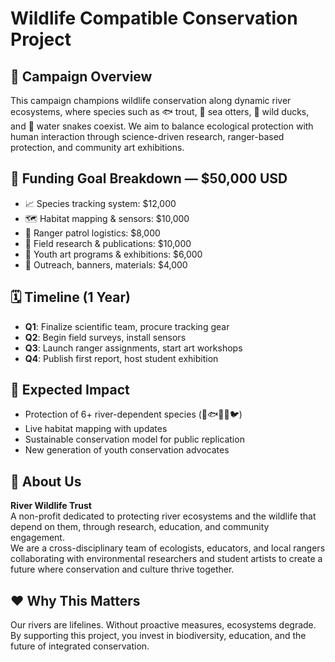 # Wildlife Compatible Conservation Project

## 🌊 Campaign Overview

This campaign champions wildlife conservation along dynamic river ecosystems, where species such as 🐟 trout, 🦦 sea otters, 🦆 wild ducks, and 🐍 water snakes coexist. We aim to balance ecological protection with human interaction through science-driven research, ranger-based protection, and community art exhibitions.

## 💸 Funding Goal Breakdown — $50,000 USD

- 📈 Species tracking system: $12,000  
- 🗺️ Habitat mapping & sensors: $10,000  
- 👮 Ranger patrol logistics: $8,000  
- 🔬 Field research & publications: $10,000  
- 🎨 Youth art programs & exhibitions: $6,000  
- 📢 Outreach, banners, materials: $4,000

## 🗓️ Timeline (1 Year)

- **Q1**: Finalize scientific team, procure tracking gear  
- **Q2**: Begin field surveys, install sensors  
- **Q3**: Launch ranger assignments, start art workshops  
- **Q4**: Publish first report, host student exhibition  

## 🌱 Expected Impact

- Protection of 6+ river-dependent species (🦆🐟🦦🐍🐦)
- Live habitat mapping with updates  
- Sustainable conservation model for public replication  
- New generation of youth conservation advocates  

## 👥 About Us

**River Wildlife Trust**  
A non-profit dedicated to protecting river ecosystems and the wildlife that depend on them, through research, education, and community engagement.  
We are a cross-disciplinary team of ecologists, educators, and local rangers collaborating with environmental researchers and student artists to create a future where conservation and culture thrive together.

## ❤️ Why This Matters

Our rivers are lifelines. Without proactive measures, ecosystems degrade. By supporting this project, you invest in biodiversity, education, and the future of integrated conservation.
